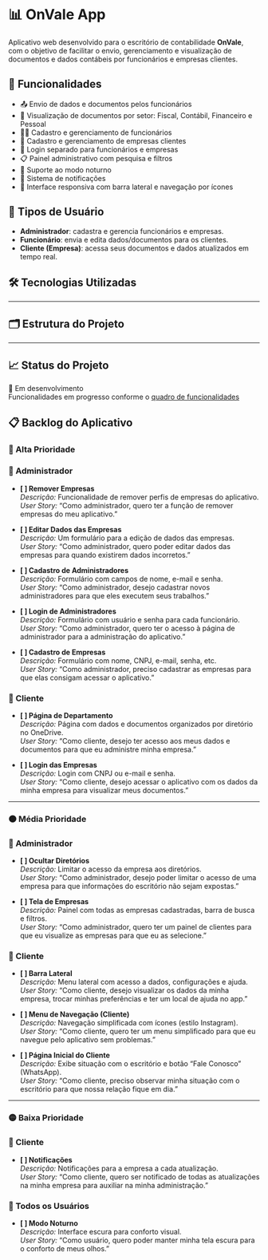 # 📊 OnVale App

Aplicativo web desenvolvido para o escritório de contabilidade **OnVale**, com o objetivo de facilitar o envio, gerenciamento e visualização de documentos e dados contábeis por funcionários e empresas clientes.

## 🚀 Funcionalidades

- 📤 Envio de dados e documentos pelos funcionários
- 🧾 Visualização de documentos por setor: Fiscal, Contábil, Financeiro e Pessoal
- 👨‍💼 Cadastro e gerenciamento de funcionários
- 🏢 Cadastro e gerenciamento de empresas clientes
- 🔐 Login separado para funcionários e empresas
- 📋 Painel administrativo com pesquisa e filtros
- 🌙 Suporte ao modo noturno
- 🔔 Sistema de notificações
- 📱 Interface responsiva com barra lateral e navegação por ícones

## 👥 Tipos de Usuário

- **Administrador**: cadastra e gerencia funcionários e empresas.
- **Funcionário**: envia e edita dados/documentos para os clientes.
- **Cliente (Empresa)**: acessa seus documentos e dados atualizados em tempo real.

## 🛠 Tecnologias Utilizadas

----

## 🗂 Estrutura do Projeto

----

## 📈 Status do Projeto

🚧 Em desenvolvimento  
Funcionalidades em progresso conforme o [quadro de funcionalidades](#)

## 📋 Backlog do Aplicativo

### 🔴 Alta Prioridade

### 👤 Administrador

- **[ ] Remover Empresas**  
  _Descrição:_ Funcionalidade de remover perfis de empresas do aplicativo.  
  _User Story:_ “Como administrador, quero ter a função de remover empresas do meu aplicativo.”

- **[ ] Editar Dados das Empresas**  
  _Descrição:_ Um formulário para a edição de dados das empresas.  
  _User Story:_ “Como administrador, quero poder editar dados das empresas para quando existirem dados incorretos.”

- **[ ] Cadastro de Administradores**  
  _Descrição:_ Formulário com campos de nome, e-mail e senha.  
  _User Story:_ “Como administrador, desejo cadastrar novos administradores para que eles executem seus trabalhos.”

- **[ ] Login de Administradores**  
  _Descrição:_ Formulário com usuário e senha para cada funcionário.  
  _User Story:_ “Como administrador, quero ter o acesso à página de administrador para a administração do aplicativo.”

- **[ ] Cadastro de Empresas**  
  _Descrição:_ Formulário com nome, CNPJ, e-mail, senha, etc.  
  _User Story:_ “Como administrador, preciso cadastrar as empresas para que elas consigam acessar o aplicativo.”

### 👥 Cliente

- **[ ] Página de Departamento**  
  _Descrição:_ Página com dados e documentos organizados por diretório no OneDrive.  
  _User Story:_ “Como cliente, desejo ter acesso aos meus dados e documentos para que eu administre minha empresa.”

- **[ ] Login das Empresas**  
  _Descrição:_ Login com CNPJ ou e-mail e senha.  
  _User Story:_ “Como cliente, desejo acessar o aplicativo com os dados da minha empresa para visualizar meus documentos.”

---

### 🟠 Média Prioridade

### 👤 Administrador

- **[ ] Ocultar Diretórios**  
  _Descrição:_ Limitar o acesso da empresa aos diretórios.  
  _User Story:_ “Como administrador, desejo poder limitar o acesso de uma empresa para que informações do escritório não sejam expostas.”

- **[ ] Tela de Empresas**  
  _Descrição:_ Painel com todas as empresas cadastradas, barra de busca e filtros.  
  _User Story:_ “Como administrador, quero ter um painel de clientes para que eu visualize as empresas para que eu as selecione.”

### 👥 Cliente

- **[ ] Barra Lateral**  
  _Descrição:_ Menu lateral com acesso a dados, configurações e ajuda.  
  _User Story:_ “Como cliente, desejo visualizar os dados da minha empresa, trocar minhas preferências e ter um local de ajuda no app.”

- **[ ] Menu de Navegação (Cliente)**  
  _Descrição:_ Navegação simplificada com ícones (estilo Instagram).  
  _User Story:_ “Como cliente, quero ter um menu simplificado para que eu navegue pelo aplicativo sem problemas.”

- **[ ] Página Inicial do Cliente**  
  _Descrição:_ Exibe situação com o escritório e botão “Fale Conosco” (WhatsApp).  
  _User Story:_ “Como cliente, preciso observar minha situação com o escritório para que nossa relação fique em dia.”

---

### 🟡 Baixa Prioridade

### 👥 Cliente

- **[ ] Notificações**  
  _Descrição:_ Notificações para a empresa a cada atualização.  
  _User Story:_ “Como cliente, quero ser notificado de todas as atualizações na minha empresa para auxiliar na minha administração.”

### 🌙 Todos os Usuários

- **[ ] Modo Noturno**  
  _Descrição:_ Interface escura para conforto visual.  
  _User Story:_ “Como usuário, quero poder manter minha tela escura para o conforto de meus olhos.”
